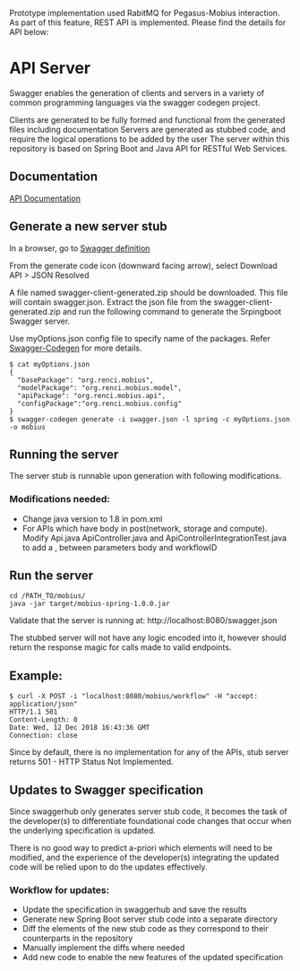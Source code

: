 Prototype implementation used RabitMQ for Pegasus-Mobius interaction. As part of this feature, REST API is implemented. Please find the details for API below:

# API Server
Swagger enables the generation of clients and servers in a variety of common programming languages via the swagger codegen project.

Clients are generated to be fully formed and functional from the generated files including documentation
Servers are generated as stubbed code, and require the logical operations to be added by the user
The server within this repository is based on Spring Boot and Java API for RESTful Web Services.

## Documentation
[API Documentation](https://app.swaggerhub.com/apis-docs/kthare10/mobius/1.0.0#/)

## Generate a new server stub

In a browser, go to [Swagger definition](https://app.swaggerhub.com/apis/kthare10/mobius/1.0.0)

From the generate code icon (downward facing arrow), select Download API > JSON Resolved

A file named swagger-client-generated.zip should be downloaded. This file will contain swagger.json. Extract the json file from the swagger-client-generated.zip and run the following command to generate the Srpingboot Swagger server.

Use myOptions.json config file to specify name of the packages. Refer [Swagger-Codegen](https://github.com/swagger-api/swagger-codegen/wiki/Server-stub-generator-HOWTO#java-springboot) for more details.

```
$ cat myOptions.json
{
  "basePackage": "org.renci.mobius",
  "modelPackage": "org.renci.mobius.model",
  "apiPackage": "org.renci.mobius.api",
  "configPackage":"org.renci.mobius.config"
}
$ swagger-codegen generate -i swagger.json -l spring -c myOptions.json -o mobius
```
## Running the server
The server stub is runnable upon generation with following modifications.
### Modifications needed:
- Change java version to 1.8 in pom.xml
- For APIs which have body in post(network, storage and compute). Modify <Name>Api.java <Name>ApiController.java and <Name>ApiControllerIntegrationTest.java to add a , between parameters body and workflowID

## Run the server
```
cd /PATH_TO/mobius/
java -jar target/mobius-spring-1.0.0.jar
```
Validate that the server is running at: http://localhost:8080/swagger.json

The stubbed server will not have any logic encoded into it, however should return the response magic for calls made to valid endpoints.

## Example:
```
$ curl -X POST -i "localhost:8080/mobius/workflow" -H "accept: application/json"
HTTP/1.1 501
Content-Length: 0
Date: Wed, 12 Dec 2018 16:43:36 GMT
Connection: close
```
Since by default, there is no implementation for any of the APIs, stub server returns 501 - HTTP Status Not Implemented.

## Updates to Swagger specification
Since swaggerhub only generates server stub code, it becomes the task of the developer(s) to differentiate foundational code changes that occur when the underlying specification is updated.

There is no good way to predict a-priori which elements will need to be modified, and the experience of the developer(s) integrating the updated code will be relied upon to do the updates effectively.

### Workflow for updates:
- Update the specification in swaggerhub and save the results
- Generate new Spring Boot server stub code into a separate directory
- Diff the elements of the new stub code as they correspond to their counterparts in the repository
- Manually implement the diffs where needed
- Add new code to enable the new features of the updated specification
